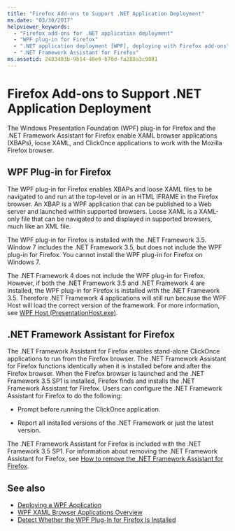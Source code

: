```yaml
---
title: "Firefox Add-ons to Support .NET Application Deployment"
ms.date: "03/30/2017"
helpviewer_keywords: 
  - "Firefox add-ons for .NET application deployment"
  - "WPF plug-in for Firefox"
  - ".NET application deployment [WPF], deploying with Firefox add-ons"
  - ".NET Framework Assistant for Firefox"
ms.assetid: 2403403b-9b14-48e9-b70d-fa288a3c9081
---
```

# Firefox Add-ons to Support .NET Application Deployment
The Windows Presentation Foundation (WPF) plug-in for Firefox and the .NET Framework Assistant for Firefox enable XAML browser applications (XBAPs), loose XAML, and ClickOnce applications to work with the Mozilla Firefox browser.  
  
## WPF Plug-in for Firefox  
 The WPF plug-in for Firefox enables XBAPs and loose XAML files to be navigated to and run at the top-level or in an HTML IFRAME in the Firefox browser. An XBAP is a WPF application that can be published to a Web server and launched within supported browsers. Loose XAML is a XAML-only file that can be navigated to and displayed in supported browsers, much like an XML file.  
  
 The WPF plug-in for Firefox is installed with the .NET Framework 3.5. Window 7 includes the .NET Framework 3.5, but does not include the WPF plug-in for Firefox. You cannot install the WPF plug-in for Firefox on Windows 7.  
  
 The .NET Framework 4 does not include the WPF plug-in for Firefox. However, if both the .NET Framework 3.5 and .NET Framework 4 are installed, the WPF plug-in for Firefox is installed with the .NET Framework 3.5. Therefore .NET Framework 4 applications will still run because the WPF Host will load the correct version of the framework. For more information, see [WPF Host (PresentationHost.exe)](wpf-host-presentationhost-exe.md).  
  
## .NET Framework Assistant for Firefox  
 The .NET Framework Assistant for Firefox enables stand-alone ClickOnce applications to run from the Firefox browser. The .NET Framework Assistant for Firefox functions identically when it is installed before and after the Firefox browser. When the Firefox browser is launched and the .NET Framework 3.5 SP1 is installed, Firefox finds and installs the .NET Framework Assistant for Firefox. Users can configure the .NET Framework Assistant for Firefox to do the following:  
  
- Prompt before running the ClickOnce application.  
  
- Report all installed versions of the .NET Framework or just the latest version.  
  
 The .NET Framework Assistant for Firefox is included with the .NET Framework 3.5 SP1. For information about removing the .NET Framework Assistant for Firefox, see [How to remove the .NET Framework Assistant for Firefox](https://support.microsoft.com/help/963707/how-to-remove-the-net-framework-assistant-for-firefox).  
  
## See also

- [Deploying a WPF Application](deploying-a-wpf-application-wpf.md)
- [WPF XAML Browser Applications Overview](wpf-xaml-browser-applications-overview.md)
- [Detect Whether the WPF Plug-In for Firefox Is Installed](how-to-detect-whether-the-wpf-plug-in-for-firefox-is-installed.md)
